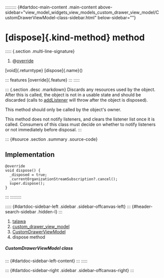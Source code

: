 ::::::::: {#dartdoc-main-content .main-content above-sidebar="view_model_widgets_view_models_custom_drawer_view_model/CustomDrawerViewModel-class-sidebar.html" below-sidebar=""}
<div>

# [dispose]{.kind-method} method

</div>

::::: {.section .multi-line-signature}
<div>

1.  @[override](https://api.flutter.dev/flutter/dart-core/override-constant.html)

</div>

[void]{.returntype} [dispose]{.name}()

::: features
[override]{.feature}
:::
:::::

::: {.section .desc .markdown}
Discards any resources used by the object. After this is called, the
object is not in a usable state and should be discarded (calls to
[addListener](https://api.flutter.dev/flutter/foundation/ChangeNotifier/addListener.html)
will throw after the object is disposed).

This method should only be called by the object\'s owner.

This method does not notify listeners, and clears the listener list once
it is called. Consumers of this class must decide on whether to notify
listeners or not immediately before disposal.
:::

::: {#source .section .summary .source-code}
## Implementation

``` language-dart
@override
void dispose() {
  _disposed = true;
  _currentOrganizationStreamSubscription?.cancel();
  super.dispose();
}
```
:::
:::::::::

::::: {#dartdoc-sidebar-left .sidebar .sidebar-offcanvas-left}
::: {#header-search-sidebar .hidden-l}
:::

1.  [talawa](../../index.html)
2.  [custom_drawer_view_model](../../view_model_widgets_view_models_custom_drawer_view_model/)
3.  [CustomDrawerViewModel](../../view_model_widgets_view_models_custom_drawer_view_model/CustomDrawerViewModel-class.html)
4.  dispose method

##### CustomDrawerViewModel class

::: {#dartdoc-sidebar-left-content}
:::
:::::

::: {#dartdoc-sidebar-right .sidebar .sidebar-offcanvas-right}
:::
